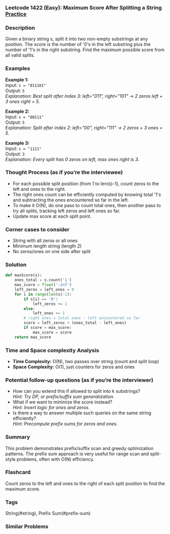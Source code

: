 ### Leetcode 1422 (Easy): Maximum Score After Splitting a String [Practice](https://leetcode.com/problems/maximum-score-after-splitting-a-string)

### Description  
Given a binary string s, split it into two non-empty substrings at any position. The score is the number of '0's in the left substring plus the number of '1's in the right substring. Find the maximum possible score from all valid splits.

### Examples  
**Example 1:**  
Input: `s = "011101"`  
Output: `5`  
*Explanation: Best split after index 3: left="011", right="101" → 2 zeros left + 3 ones right = 5.*

**Example 2:**  
Input: `s = "00111"`  
Output: `5`  
*Explanation: Split after index 2: left="00", right="111" → 2 zeros + 3 ones = 5.*

**Example 3:**  
Input: `s = "1111"`  
Output: `3`  
*Explanation: Every split has 0 zeros on left, max ones right is 3.*

### Thought Process (as if you’re the interviewee)  
- For each possible split position (from 1 to len(s)-1), count zeros to the left and ones to the right.
- The right ones count can be efficiently computed by knowing total '1's and subtracting the ones encountered so far in the left.
- To make it O(N), do one pass to count total ones, then another pass to try all splits, tracking left zeros and left ones so far.
- Update max score at each split point.

### Corner cases to consider  
- String with all zeros or all ones
- Minimum length string (length 2)
- No zeros/ones on one side after split

### Solution

```python
def maxScore(s):
    ones_total = s.count('1')
    max_score = float('-inf')
    left_zeros = left_ones = 0
    for i in range(len(s)-1):
        if s[i] == '0':
            left_zeros += 1
        else:
            left_ones += 1
        # right ones = total ones - left encountered so far
        score = left_zeros + (ones_total - left_ones)
        if score > max_score:
            max_score = score
    return max_score
```

### Time and Space complexity Analysis  
- **Time Complexity:** O(N), two passes over string (count and split loop)
- **Space Complexity:** O(1), just counters for zeros and ones

### Potential follow-up questions (as if you’re the interviewer)  
- How can you extend this if allowed to split into k substrings?  
  *Hint: Try DP, or prefix/suffix sum generalization.*
- What if we want to minimize the score instead?  
  *Hint: Invert logic for ones and zeros.*
- Is there a way to answer multiple such queries on the same string efficiently?  
  *Hint: Precompute prefix sums for zeros and ones.*

### Summary
This problem demonstrates prefix/suffix scan and greedy optimization patterns. The prefix sum approach is very useful for range scan and split-style problems, often with O(N) efficiency.


### Flashcard
Count zeros to the left and ones to the right of each split position to find the maximum score.

### Tags
String(#string), Prefix Sum(#prefix-sum)

### Similar Problems
